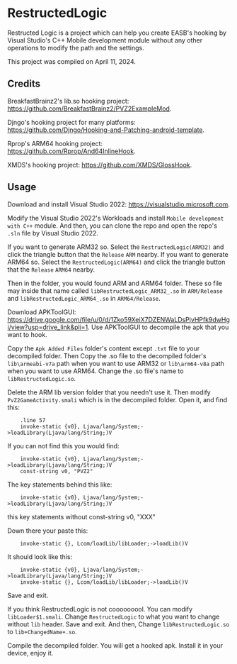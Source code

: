 # RestructedLogic

Restructed Logic is a project which can help you create EASB's hooking by Visual Studio's C++ Mobile development module without any other operations to modify the path and the settings.

This project was compiled on April 11, 2024.

## Credits

BreakfastBrainz2's lib.so hooking project: <https://github.com/BreakfastBrainz2/PVZ2ExampleMod>.

Djngo's hooking project for many platforms: <https://github.com/Djngo/Hooking-and-Patching-android-template>.

Rprop's ARM64 hooking project: <https://github.com/Rprop/And64InlineHook>.

XMDS's hooking project: <https://github.com/XMDS/GlossHook>.

## Usage

Download and install Visual Studio 2022: <https://visualstudio.microsoft.com>.

Modify the Visual Studio 2022's Workloads and install `Mobile development with C++` module. And then, you can clone the repo and open the repo's `.sln` file by Visual Studio 2022.

If you want to generate ARM32 so. Select the `RestructedLogic(ARM32)` and click the triangle button that the `Release` `ARM` nearby.  If you want to generate ARM64 so. Select the `RestructedLogic(ARM64)` and click the triangle button that the `Release` `ARM64` nearby.

Then in the folder, you would found ARM and ARM64 folder. These so file may inside that name called `libRestructedLogic_ARM32_.so` in `ARM/Release` and `libRestructedLogic_ARM64_.so` in `ARM64/Release`.

Download APKToolGUI: <https://drive.google.com/file/u/0/d/1Zko59XeiX7DZENWaLDsPjvHPfk9dwHgi/view?usp=drive_link&pli=1>. Use APKToolGUI to decompile the apk that you want to hook.

Copy the `Apk Added Files` folder's content except `.txt` file to your decompiled folder. Then Copy the .so file to the decompiled folder's `lib\armeabi-v7a` path when you want to use ARM32 or `lib\arm64-v8a` path when you want to use ARM64. Change the .so file's name to `libRestructedLogic.so`.

Delete the ARM lib version folder that you needn't use it.
Then modify `PvZ2GameActivity.smali` which is in the decompiled folder. Open it, and find this:

``` 
    .line 57  
    invoke-static {v0}, Ljava/lang/System;->loadLibrary(Ljava/lang/String;)V   
```

If you can not find this you would find:

```
    invoke-static {v0}, Ljava/lang/System;->loadLibrary(Ljava/lang/String;)V  
    const-string v0, "PVZ2"
```

The key statements behind this like:

```
    invoke-static {v0}, Ljava/lang/System;->loadLibrary(Ljava/lang/String;)V
```

this key statements without const-string v0, "XXX"

Down there your paste this:
```
    invoke-static {}, Lcom/loadLib/libLoader;->loadLib()V
```

It should look like this:

```
    invoke-static {v0}, Ljava/lang/System;->loadLibrary(Ljava/lang/String;)V
    invoke-static {}, Lcom/loadLib/libLoader;->loadLib()V
```
Save and exit.  

If you think RestructedLogic is not cooooooool. You can modify `libLoader$1.smali`. Change `RestructedLogic` to what you want to change without `lib` header. Save and exit. And then, Change `libRestructedLogic.so` to `lib+ChangedName+.so`.  

Compile the decompiled folder. You will get a hooked apk. Install it in your device, enjoy it.
